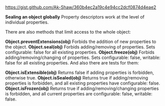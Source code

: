 https://gist.github.com/Ak-Shaw/360b4ec2a19c4e94cc2dcf0874d4eae2

**Sealing an object globally**
Property descriptors work at the level of individual properties.

There are also methods that limit access to the whole object:

**Object.preventExtensions(obj)**
Forbids the addition of new properties to the object.
**Object.seal(obj)**
Forbids adding/removing of properties. Sets configurable: false for all existing properties.
**Object.freeze(obj)**
Forbids adding/removing/changing of properties. Sets configurable: false, writable: false for all existing properties.
And also there are tests for them:

**Object.isExtensible(obj)**
Returns false if adding properties is forbidden, otherwise true.
**Object.isSealed(obj)**
Returns true if adding/removing properties is forbidden, and all existing properties have configurable: false.
**Object.isFrozen(obj)**
Returns true if adding/removing/changing properties is forbidden, and all current properties are configurable: false, writable: false.

